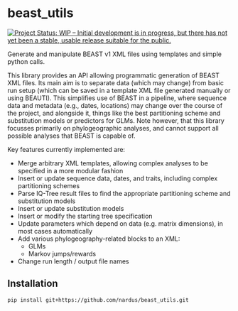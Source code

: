# beast_utils

<!-- badges: start -->
[![Project Status: WIP – Initial development is in progress, but there has not yet been a stable, usable release suitable for the public.](https://www.repostatus.org/badges/latest/wip.svg)](https://www.repostatus.org/#wip)
<!-- badges: end -->


Generate and manipulate BEAST v1 XML files using templates and simple python calls.

This library provides an API allowing programmatic generation of BEAST XML files. Its main aim is to separate data (which may change) from basic run setup (which can be saved in a template XML file generated manually or using BEAUTI). This simplifies use of BEAST in a pipeline, where sequence data and metadata (e.g., dates, locations) may change over the course of the project, and alongside it, things like the best partitioning scheme and substitution models or predictors for GLMs. Note however, that this library focusses primarily on phylogeographic analyses, and cannot support all possible analyses that BEAST is capable of. 

Key features currently implemented are:
- Merge arbitrary XML templates, allowing complex analyses to be specified in a more modular fashion
- Insert or update sequence data, dates, and traits, including complex partitioning schemes
- Parse IQ-Tree result files to find the appropriate partitioning scheme and substitution models
- Insert or update substitution models
- Insert or modify the starting tree specification
- Update parameters which depend on data (e.g. matrix dimensions), in most cases automatically
- Add various phylogeography-related blocks to an XML:
    - GLMs
    - Markov jumps/rewards
- Change run length / output file names

## Installation
```
pip install git+https://github.com/nardus/beast_utils.git
```
